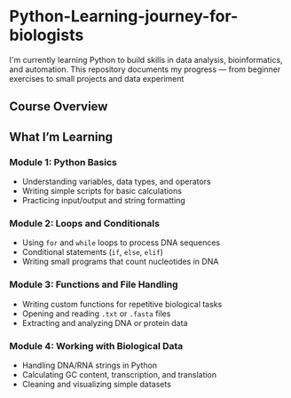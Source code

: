 # Python-Learning-journey-for-biologists
I'm currently learning Python to build skills in data analysis, bioinformatics, and automation.   This repository documents my progress — from beginner exercises to small projects and data experiment
## Course Overview

## What I’m Learning
### Module 1: Python Basics
- Understanding variables, data types, and operators  
- Writing simple scripts for basic calculations  
- Practicing input/output and string formatting  

### Module 2: Loops and Conditionals
- Using `for` and `while` loops to process DNA sequences  
- Conditional statements (`if`, `else`, `elif`)  
- Writing small programs that count nucleotides in DNA  

### Module 3: Functions and File Handling
- Writing custom functions for repetitive biological tasks  
- Opening and reading `.txt` or `.fasta` files  
- Extracting and analyzing DNA or protein data  

### Module 4: Working with Biological Data
- Handling DNA/RNA strings in Python  
- Calculating GC content, transcription, and translation  
- Cleaning and visualizing simple datasets  
